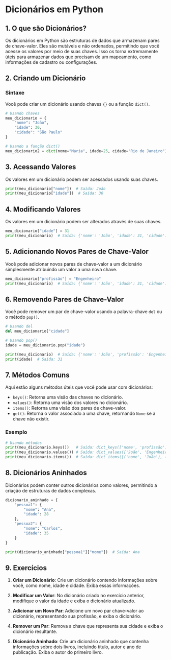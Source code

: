 # Dicionários em Python

## 1. O que são Dicionários?

Os dicionários em Python são estruturas de dados que armazenam pares de chave-valor. Eles são mutáveis e não ordenados, permitindo que você acesse os valores por meio de suas chaves. Isso os torna extremamente úteis para armazenar dados que precisam de um mapeamento, como informações de cadastro ou configurações.

## 2. Criando um Dicionário

### Sintaxe

Você pode criar um dicionário usando chaves `{}` ou a função `dict()`.

```python
# Usando chaves
meu_dicionario = {
    "nome": "João",
    "idade": 30,
    "cidade": "São Paulo"
}

# Usando a função dict()
meu_dicionario2 = dict(nome="Maria", idade=25, cidade="Rio de Janeiro")
```

## 3. Acessando Valores

Os valores em um dicionário podem ser acessados usando suas chaves.

```python
print(meu_dicionario["nome"])  # Saída: João
print(meu_dicionario["idade"])  # Saída: 30
```

## 4. Modificando Valores

Os valores em um dicionário podem ser alterados através de suas chaves.

```python
meu_dicionario["idade"] = 31
print(meu_dicionario)  # Saída: {'nome': 'João', 'idade': 31, 'cidade': 'São Paulo'}
```

## 5. Adicionando Novos Pares de Chave-Valor

Você pode adicionar novos pares de chave-valor a um dicionário simplesmente atribuindo um valor a uma nova chave.

```python
meu_dicionario["profissão"] = "Engenheiro"
print(meu_dicionario)  # Saída: {'nome': 'João', 'idade': 31, 'cidade': 'São Paulo', 'profissão': 'Engenheiro'}
```

## 6. Removendo Pares de Chave-Valor

Você pode remover um par de chave-valor usando a palavra-chave `del` ou o método `pop()`.

```python
# Usando del
del meu_dicionario["cidade"]

# Usando pop()
idade = meu_dicionario.pop("idade")

print(meu_dicionario)  # Saída: {'nome': 'João', 'profissão': 'Engenheiro'}
print(idade)  # Saída: 31
```

## 7. Métodos Comuns

Aqui estão alguns métodos úteis que você pode usar com dicionários:

- `keys()`: Retorna uma visão das chaves no dicionário.
- `values()`: Retorna uma visão dos valores no dicionário.
- `items()`: Retorna uma visão dos pares de chave-valor.
- `get()`: Retorna o valor associado a uma chave, retornando `None` se a chave não existir.

### Exemplo

```python
# Usando métodos
print(meu_dicionario.keys())   # Saída: dict_keys(['nome', 'profissão'])
print(meu_dicionario.values()) # Saída: dict_values(['João', 'Engenheiro'])
print(meu_dicionario.items())  # Saída: dict_items([('nome', 'João'), ('profissão', 'Engenheiro')])
```

## 8. Dicionários Aninhados

Dicionários podem conter outros dicionários como valores, permitindo a criação de estruturas de dados complexas.

```python
dicionario_aninhado = {
    "pessoa1": {
        "nome": "Ana",
        "idade": 28
    },
    "pessoa2": {
        "nome": "Carlos",
        "idade": 35
    }
}

print(dicionario_aninhado["pessoa1"]["nome"])  # Saída: Ana
```

## 9. Exercícios

1. **Criar um Dicionário**: Crie um dicionário contendo informações sobre você, como nome, idade e cidade. Exiba essas informações.

2. **Modificar um Valor**: No dicionário criado no exercício anterior, modifique o valor da idade e exiba o dicionário atualizado.

3. **Adicionar um Novo Par**: Adicione um novo par chave-valor ao dicionário, representando sua profissão, e exiba o dicionário.

4. **Remover um Par**: Remova a chave que representa sua cidade e exiba o dicionário resultante.

5. **Dicionário Aninhado**: Crie um dicionário aninhado que contenha informações sobre dois livros, incluindo título, autor e ano de publicação. Exiba o autor do primeiro livro.